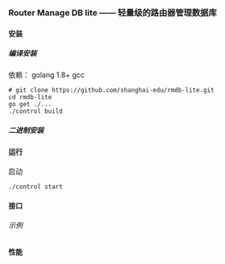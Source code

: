 ### Router Manage DB lite —— 轻量级的路由器管理数据库

#### 安装
##### 编译安装
依赖：
golang 1.8+
gcc

```
# git clone https://github.com/shanghai-edu/rmdb-lite.git
cd rmdb-lite
go get ./...
./control build
```
##### 二进制安装

#### 运行
启动
```
./control start
```
#### 接口

###### 示例


#### 性能
